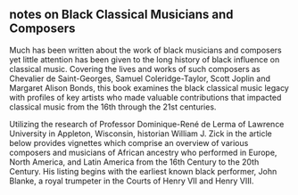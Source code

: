 ## notes on Black Classical Musicians and Composers

Much has been written about the work of black musicians and composers yet little attention has been given to the long history of black influence on classical music. Covering the lives and works of such composers as Chevalier de Saint-Georges, Samuel Coleridge-Taylor, Scott Joplin and Margaret Alison Bonds, this book examines the black classical music legacy with profiles of key artists who made valuable contributions that impacted classical music from the 16th through the 21st centuries.

Utilizing the research of Professor Dominique-René de Lerma of Lawrence University in Appleton, Wisconsin, historian William J. Zick in the article below provides vignettes which comprise an overview of various composers and musicians of African ancestry who performed in Europe, North America, and Latin America from the 16th Century to the 20th Century. His listing begins with the earliest known black performer, John Blanke, a royal trumpeter in the Courts of Henry VII and Henry VIII.
